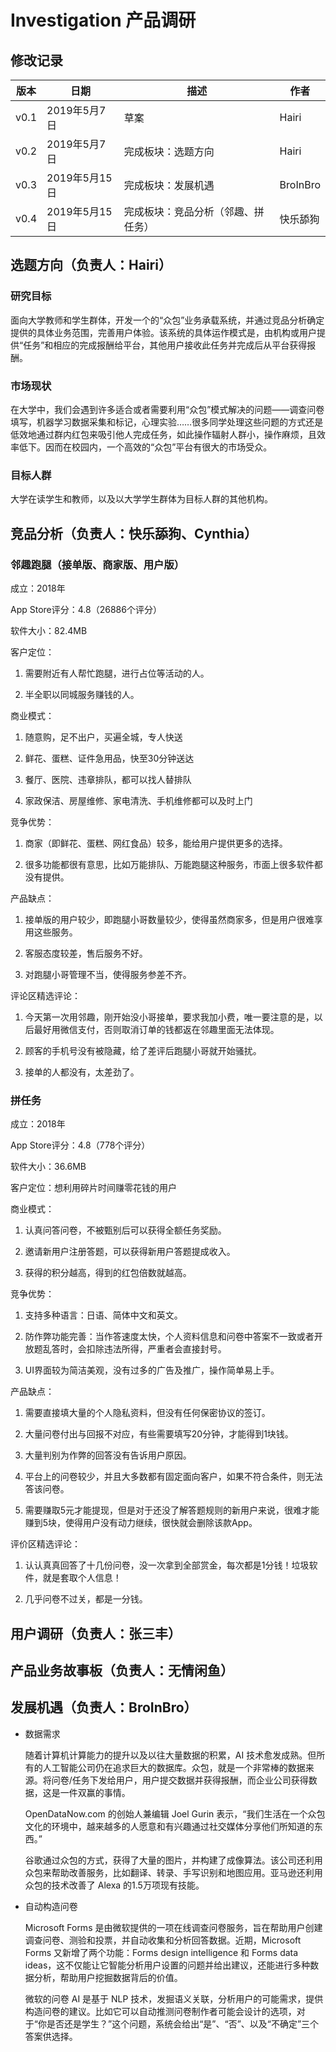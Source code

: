 # Investigation 产品调研

## 修改记录

|版本|日期|描述|作者|
|-|-|-|-|
|v0.1|2019年5月7日|草案|Hairi|
|v0.2|2019年5月7日|完成板块：选题方向|Hairi|
|v0.3|2019年5月15日|完成板块：发展机遇|BroInBro|
|v0.4|2019年5月15日|完成板块：竞品分析（邻趣、拼任务）|快乐舔狗|

## 选题方向（负责人：Hairi）

### 研究目标

面向大学教师和学生群体，开发一个的“众包”业务承载系统，并通过竞品分析确定提供的具体业务范围，完善用户体验。该系统的具体运作模式是，由机构或用户提供“任务”和相应的完成报酬给平台，其他用户接收此任务并完成后从平台获得报酬。

### 市场现状 

在大学中，我们会遇到许多适合或者需要利用“众包”模式解决的问题——调查问卷填写，机器学习数据采集和标记，心理实验……很多同学处理这些问题的方式还是低效地通过群内红包来吸引他人完成任务，如此操作辐射人群小，操作麻烦，且效率低下。因而在校园内，一个高效的“众包”平台有很大的市场受众。

### 目标人群

大学在读学生和教师，以及以大学学生群体为目标人群的其他机构。

## 竞品分析（负责人：快乐舔狗、Cynthia）

### 邻趣跑腿（接单版、商家版、用户版）

成立：2018年

App Store评分：4.8（26886个评分）

软件大小：82.4MB

客户定位：

1. 需要附近有人帮忙跑腿，进行占位等活动的人。

2. 半全职以同城服务赚钱的人。

商业模式：

1. 随意购，足不出户，买遍全城，专人快送

2. 鲜花、蛋糕、证件急用品，快至30分钟送达

3. 餐厅、医院、违章排队，都可以找人替排队

4. 家政保洁、房屋维修、家电清洗、手机维修都可以及时上门

竞争优势：

1. 商家（即鲜花、蛋糕、网红食品）较多，能给用户提供更多的选择。

2. 很多功能都很有意思，比如万能排队、万能跑腿这种服务，市面上很多软件都没有提供。

产品缺点：

1. 接单版的用户较少，即跑腿小哥数量较少，使得虽然商家多，但是用户很难享用这些服务。

2. 客服态度较差，售后服务不好。

3. 对跑腿小哥管理不当，使得服务参差不齐。

评论区精选评论：

1. 今天第一次用邻趣，刚开始没小哥接单，要求我加小费，唯一要注意的是，以后最好用微信支付，否则取消订单的钱都返在邻趣里面无法体现。

2. 顾客的手机号没有被隐藏，给了差评后跑腿小哥就开始骚扰。

3. 接单的人都没有，太差劲了。

### 拼任务

成立：2018年

App Store评分：4.8（778个评分）

软件大小：36.6MB

客户定位：想利用碎片时间赚零花钱的用户

商业模式：

1. 认真问答问卷，不被甄别后可以获得全额任务奖励。

2. 邀请新用户注册答题，可以获得新用户答题提成收入。

3. 获得的积分越高，得到的红包倍数就越高。

竞争优势：

1. 支持多种语言：日语、简体中文和英文。

2. 防作弊功能完善：当作答速度太快，个人资料信息和问卷中答案不一致或者开放题乱答时，会扣除违法所得，严重者会直接封号。

3. UI界面较为简洁美观，没有过多的广告及推广，操作简单易上手。

产品缺点：

1. 需要直接填大量的个人隐私资料，但没有任何保密协议的签订。

2. 大量问卷付出与回报不对应，有些需要填写20分钟，才能得到1块钱。

3. 大量判别为作弊的回答没有告诉用户原因。

4. 平台上的问卷较少，并且大多数都有固定面向客户，如果不符合条件，则无法答该问卷。

5. 需要赚取5元才能提现，但是对于还没了解答题规则的新用户来说，很难才能赚到5块，使得用户没有动力继续，很快就会删除该款App。

评价区精选评论：

1. 认认真真回答了十几份问卷，没一次拿到全部赏金，每次都是1分钱！垃圾软件，就是套取个人信息！

2. 几乎问卷不过关，都是一分钱。

## 用户调研（负责人：张三丰）

## 产品业务故事板（负责人：无情闲鱼）

## 发展机遇（负责人：BroInBro）

- 数据需求
  
  随着计算机计算能力的提升以及以往大量数据的积累，AI 技术愈发成熟。但所有的人工智能公司仍在追求巨大的数据库。众包，就是一个非常棒的数据来源。将问卷/任务下发给用户，用户提交数据并获得报酬，而企业公司获得数据，这是一件双赢的事情。

  OpenDataNow.com 的创始人兼编辑 Joel Gurin 表示，“我们生活在一个众包文化的环境中，越来越多的人愿意和有兴趣通过社交媒体分享他们所知道的东西。”

  谷歌通过众包的方式，获得了大量的图片，并构建了成像算法。该公司还利用众包来帮助改善服务，比如翻译、转录、手写识别和地图应用。亚马逊还利用众包的技术改善了 Alexa 的1.5万项现有技能。

- 自动构造问卷
  
  Microsoft Forms 是由微软提供的一项在线调查问卷服务，旨在帮助用户创建调查问卷、测验和投票，并自动收集和分析回答数据。近期，Microsoft Forms 又新增了两个功能：Forms design intelligence 和 Forms data ideas，这不仅能让它智能分析用户设置的问题并给出建议，还能进行多种数据分析，帮助用户挖掘数据背后的价值。

  微软的问卷 AI 是基于 NLP 技术，发掘语义关联，分析用户的可能需求，提供构造问卷的建议。比如它可以自动推测问卷制作者可能会设计的选项，对于“你是否还是学生？”这个问题，系统会给出“是”、“否”、以及“不确定”三个答案供选择。